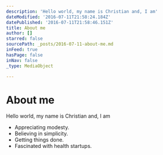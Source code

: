 ```yaml
---
description: 'Hello world, my name is Christian and, I am'
dateModified: '2016-07-11T21:58:24.184Z'
datePublished: '2016-07-11T21:58:46.151Z'
title: About me
author: []
starred: false
sourcePath: _posts/2016-07-11-about-me.md
inFeed: true
hasPage: false
inNav: false
_type: MediaObject

---
```

# About me

Hello world, my name is Christian and, I am

* Appreciating modesty.
* Believing in simplicity.
* Getting things done.
* Fascinated with health startups.